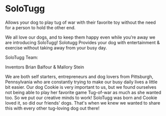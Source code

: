 # SoloTugg
Allows your dog to play tug of war with their favorite toy without the need for a person to hold the other end.  

We all love our dogs, and to keep them happy even while you’re away we are introducing SoloTugg! Solotugg Provides your dog with entertainment &amp; exercise without taking away from your busy day.

SoloTugg Team:

Inventors
Brian Balfour & Mallory Stein


We are both self starters, entrepreneurs and dog lovers from Pittsburgh, Pennsylvania who are constantly trying to make our busy daily lives a little bit easier. Our dog Cookie is very important to us, but we found ourselves not being able to play her favorite game Tug-of-war as much as she wanted too. So we put our creative minds to work!
SoloTugg was born and Cookie loved it, so did our friends' dogs.  That's when we knew we wanted to share this with every other tug-loving dog out there!
